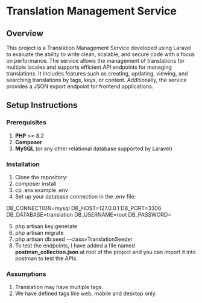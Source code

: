 # Translation Management Service

## Overview

This project is a Translation Management Service developed using Laravel to evaluate the ability to write clean, scalable, and secure code with a focus on performance. The service allows the management of translations for multiple locales and supports efficient API endpoints for managing translations. It includes features such as creating, updating, viewing, and searching translations by tags, keys, or content. Additionally, the service provides a JSON export endpoint for frontend applications.

## Setup Instructions

### Prerequisites
1. **PHP** >= 8.2
2. **Composer**
3. **MySQL** (or any other relational database supported by Laravel)

### Installation

1. Clone the repository:
2. composer install
3. cp .env.example .env
4. Set up your database connection in the .env file:

DB_CONNECTION=mysql
DB_HOST=127.0.0.1
DB_PORT=3306
DB_DATABASE=translation
DB_USERNAME=root
DB_PASSWORD=

5. php artisan key:generate
6. php artisan migrate
7. php artisan db:seed --class=TranslationSeeder
8. To test the endpoints, I have added a file named **postman_collection.json** at root of the project and you can import it into postman to test the APIs.

### Assumptions 
1. Translation may have multiple tags.
2. We have defined tags like web, mobile and desktop only.

